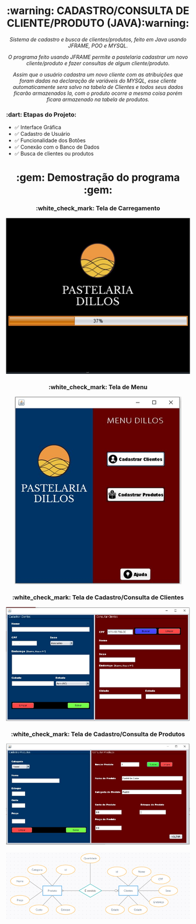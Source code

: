  <h1 align= "center">:warning: CADASTRO/CONSULTA DE CLIENTE/PRODUTO (JAVA):warning: </h1> 
<p align= "center"><i>Sistema de cadastro e busca de clientes/produtos, feito em Java usando JFRAME, POO e MYSQL.</p></i>
<p align="center"><i>O programa feito usando JFRAME permite a pastelaria cadastrar um novo cliente/produto e fazer consultas de algum cliente/produto.</p></i>
<p align="center"><i>Assim que o usuário cadastra um novo cliente com as atribuições que foram dadas na declaração de variáveis do MYSQL, esse cliente automaticamente sera salvo na tabela de Clientes e todos seus dados ficarão armazenados la, com o produto ocorre a mesma coisa porém ficara armazenado na tabela de produtos.</p></i>



<h3>:dart: Etapas do Projeto:</h3> 

- :white_check_mark: Interface Gráfica
- :white_check_mark: Cadastro de Usuário
- :white_check_mark: Funcionalidade dos Botões
- :white_check_mark: Conexão com o Banco de Dados
- :white_check_mark: Busca de clientes ou produtos 
<h1 align= "center">:gem: Demostração do programa :gem:</h1>

<h3 align="center">:white_check_mark: Tela de Carregamento</h3>

<p align ="center">
<img src ="https://raw.githubusercontent.com/matheusoliveira3/CadastroClientesAPP/main/images/Tela%20de%20carregamento.png"</>


<h3 align="center">:white_check_mark: Tela de Menu</h3>

<p align ="center">
 <img src ="https://raw.githubusercontent.com/matheusoliveira3/CadastroClientesAPP/main/images/Tela%20de%20menu.png"</>



<h3 align="center">:white_check_mark: Tela de Cadastro/Consulta de Clientes</h3>

<p align ="center">
 <img src ="https://raw.githubusercontent.com/matheusoliveira3/CadastroClientesAPP/main/images/Tela%20de%20cadastro%20de%20clientes.png"</>


<h3 align="center">:white_check_mark: Tela de Cadastro/Consulta de Produtos
 

<p align ="center">
  <img src ="https://raw.githubusercontent.com/matheusoliveira3/CadastroClientesAPP/main/images/Tela%20de%20cadastro%20de%20produtos.png"</>

<p align ="center">
  <img src ="Diagramas/BancoDeDados.PNG"</>

